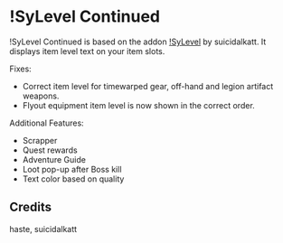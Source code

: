 # !SyLevel Continued

!SyLevel Continued is based on the addon [!SyLevel](https://www.wowinterface.com/downloads/info22452-SyLevel.html) by suicidalkatt.
It displays item level text on your item slots.

Fixes:
- Correct item level for timewarped gear, off-hand and legion artifact weapons.
- Flyout equipment item level is now shown in the correct order.

Additional Features:
- Scrapper
- Quest rewards
- Adventure Guide
- Loot pop-up after Boss kill
- Text color based on quality


## Credits

haste, suicidalkatt